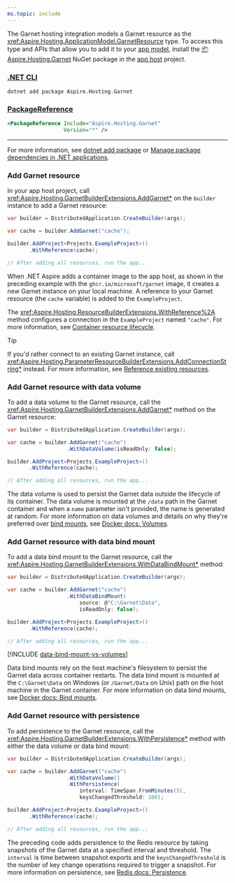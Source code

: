 ```yaml
---
ms.topic: include
---
```


The Garnet hosting integration models a Garnet resource as the <xref:Aspire.Hosting.ApplicationModel.GarnetResource> type. To access this type and APIs that allow you to add it to your [app model](xref:aspire/app-host#define-the-app-model), install the [📦 Aspire.Hosting.Garnet](https://www.nuget.org/packages/Aspire.Hosting.Garnet) NuGet package in the [app host](xref:aspire/app-host) project.

### [.NET CLI](#tab/dotnet-cli)

```dotnetcli
dotnet add package Aspire.Hosting.Garnet
```

### [PackageReference](#tab/package-reference)

```xml
<PackageReference Include="Aspire.Hosting.Garnet"
                  Version="*" />
```

---

For more information, see [dotnet add package](/dotnet/core/tools/dotnet-add-package) or [Manage package dependencies in .NET applications](/dotnet/core/tools/dependencies).

### Add Garnet resource

In your app host project, call <xref:Aspire.Hosting.GarnetBuilderExtensions.AddGarnet*> on the `builder` instance to add a Garnet resource:

```csharp
var builder = DistributedApplication.CreateBuilder(args);

var cache = builder.AddGarnet("cache");

builder.AddProject<Projects.ExampleProject>()
       .WithReference(cache);

// After adding all resources, run the app...
```

When .NET Aspire adds a container image to the app host, as shown in the preceding example with the `ghcr.io/microsoft/garnet` image, it creates a new Garnet instance on your local machine. A reference to your Garnet resource (the `cache` variable) is added to the `ExampleProject`.

The <xref:Aspire.Hosting.ResourceBuilderExtensions.WithReference%2A> method configures a connection in the `ExampleProject` named `"cache"`. For more information, see [Container resource lifecycle](../../fundamentals/app-host-overview.md#container-resource-lifecycle).

> [!TIP]
> If you'd rather connect to an existing Garnet instance, call <xref:Aspire.Hosting.ParameterResourceBuilderExtensions.AddConnectionString*> instead. For more information, see [Reference existing resources](../../fundamentals/app-host-overview.md#reference-existing-resources).

### Add Garnet resource with data volume

To add a data volume to the Garnet resource, call the <xref:Aspire.Hosting.GarnetBuilderExtensions.AddGarnet*> method on the Garnet resource:

```csharp
var builder = DistributedApplication.CreateBuilder(args);

var cache = builder.AddGarnet("cache")
                   .WithDataVolume(isReadOnly: false);

builder.AddProject<Projects.ExampleProject>()
       .WithReference(cache);

// After adding all resources, run the app...
```

The data volume is used to persist the Garnet data outside the lifecycle of its container. The data volume is mounted at the `/data` path in the Garnet container and when a `name` parameter isn't provided, the name is generated at random. For more information on data volumes and details on why they're preferred over [bind mounts](#add-garnet-resource-with-data-bind-mount), see [Docker docs: Volumes](https://docs.docker.com/engine/storage/volumes).

### Add Garnet resource with data bind mount

To add a data bind mount to the Garnet resource, call the <xref:Aspire.Hosting.GarnetBuilderExtensions.WithDataBindMount*> method:

```csharp
var builder = DistributedApplication.CreateBuilder(args);

var cache = builder.AddGarnet("cache")
                   .WithDataBindMount(
                       source: @"C:\Garnet\Data",
                       isReadOnly: false);

builder.AddProject<Projects.ExampleProject>()
       .WithReference(cache);

// After adding all resources, run the app...
```

[!INCLUDE [data-bind-mount-vs-volumes](../../includes/data-bind-mount-vs-volumes.md)]

Data bind mounts rely on the host machine's filesystem to persist the Garnet data across container restarts. The data bind mount is mounted at the `C:\Garnet\Data` on Windows (or `/Garnet/Data` on Unix) path on the host machine in the Garnet container. For more information on data bind mounts, see [Docker docs: Bind mounts](https://docs.docker.com/engine/storage/bind-mounts).

### Add Garnet resource with persistence

To add persistence to the Garnet resource, call the <xref:Aspire.Hosting.GarnetBuilderExtensions.WithPersistence*> method with either the data volume or data bind mount:

```csharp
var builder = DistributedApplication.CreateBuilder(args);

var cache = builder.AddGarnet("cache")
                   .WithDataVolume()
                   .WithPersistence(
                       interval: TimeSpan.FromMinutes(5),
                       keysChangedThreshold: 100);

builder.AddProject<Projects.ExampleProject>()
       .WithReference(cache);

// After adding all resources, run the app...
```

The preceding code adds persistence to the Redis resource by taking snapshots of the Garnet data at a specified interval and threshold. The `interval` is time between snapshot exports and the `keysChangedThreshold` is the number of key change operations required to trigger a snapshot. For more information on persistence, see [Redis docs: Persistence](https://redis.io/topics/persistence).
